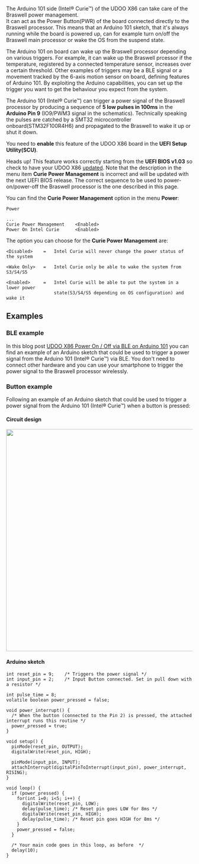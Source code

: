The Arduino 101 side (Intel® Curie™) of the UDOO X86 can take care of the Braswell power management.  
It can act as the Power Button(PWR) of the board connected directly to the Braswell processor. This means that an Arduino 101 sketch, that it's always running while the board is powered up, can for example turn on/off the Braswell main processor or wake the OS from the suspend state.

The Arduino 101 on board can wake up the Braswell processor depending on various triggers. For example, it can wake up the Braswell prcessor if the temperature, registered by a connected temperature sensor, increases over a certain threshold. Other examples of triggers may be a BLE signal or a movement tracked by the 6-axis motion sensor on board, defining features of Arduino 101. By exploiting the Arduino capabilities, you can set up the trigger you want to get the behaviour you expect from the system.

The Arduino 101 (Intel® Curie™) can trigger a power signal of the Braswell processor by producing a sequence of **5 low pulses in 100ms** in the **Arduino Pin 9** (IO9/PWM3 signal in the schematics). Technically speaking the pulses are catched by a SMT32 microcontroller onboard(STM32F100R4H6) and propagated to the Braswell to wake it up or shut it down.

You need to **enable** this feature of the UDOO X86 board in the **UEFI Setup Utility(SCU)**.  

<span class="label label-warning">Heads up!</span> This feature works correctly starting from the **UEFI BIOS v1.03** so check to have your UDOO X86 [updated](!/Advanced_Topics/UEFI_update). Note that the description in the menu item **Curie Power Management** is incorrect and will be updated with the next UEFI BIOS release. The correct sequence to be used to power-on/power-off the Braswell processor is the one described in this page.

You can find the **Curie Power Management** option in the menu **Power**:

    Power

    ...
    Curie Power Management    <Enabled>
    Power On Intel Curie      <Enabled>


The option you can choose for the **Curie Power Management** are:

    <Disabled>    =   Intel Curie will never change the power status of the system

    <Wake Only>   =   Intel Curie only be able to wake the system from S3/S4/S5

    <Enabled>     =   Intel Curie will be able to put the system in a lower power
                      state(S3/S4/S5 depending on OS configuration) and wake it

## Examples

### BLE example

In this blog post [UDOO X86 Power On / Off via BLE on Arduino 101](http://blog.lucabelluccini.com/2017/05/udoo-x86-power-on-off-via-blle-on.html) you can find an example of an Arduino sketch that could be used to trigger a power signal from the Arduino 101 (Intel® Curie™) via BLE. You don't need to connect other hardware and you can use your smartphone to trigger the power signal to the Braswell processor wirelessly.

### Button example

Following an example of an Arduino sketch that could be used to trigger a power signal from the Arduino 101 (Intel® Curie™) when a button is pressed:

#### Circuit design

<a href="../img/x86_power_mng_circuit.png" target="_blank"><img style="width:600px; " src="../img/x86_power_mng_circuit.png"></a>

#### Arduino sketch

```
int reset_pin = 9;    /* Triggers the power signal */
int input_pin = 2;    /* Input Button connected. Set in pull down with a resistor */

int pulse_time = 8;
volatile boolean power_pressed = false;

void power_interrupt() {
  /* When the button (connected to the Pin 2) is pressed, the attached interrupt runs this routine */
  power_pressed = true;
}

void setup() {
  pinMode(reset_pin, OUTPUT);
  digitalWrite(reset_pin, HIGH);

  pinMode(input_pin, INPUT);
  attachInterrupt(digitalPinToInterrupt(input_pin), power_interrupt, RISING);
}

void loop() {
  if (power_pressed) {
    for(int i=0; i<5; i++) {
      digitalWrite(reset_pin, LOW);
      delay(pulse_time); /* Reset pin goes LOW for 8ms */
      digitalWrite(reset_pin, HIGH);
      delay(pulse_time); /* Reset pin goes HIGH for 8ms */
    }
    power_pressed = false;
  }

  /* Your main code goes in this loop, as before  */
  delay(10);
}
```
